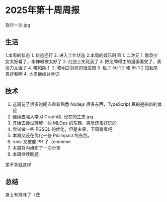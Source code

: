 # 2025年第十周周报

及时一次.jpg

## 生活

1.本周的状态
    1. 状态还行
    2. 进入工作状态
2.本周的娱乐时间
    1. 二次元
        1. 歌剧少女太好看了，李神唱歌太好了
        2. 红战士笑死我了
        3. 把金牌得主的漫画看完了，表现力太强了
        4. 喵帕斯！
    2. 黎明之剑真的很震撼
3. 租了 50 1.2 和 85 1.2 拍起来真好看啊
4. 本周继续背单词

## 技术

1. 这周花了很多时间去重新熟悉 Nodejs 很多东西，TypeScript 真的是船新的体验
2. 继续去深入学习 GraphQL 现在的生态.jpg
3. 开始去尝试理解一些 MLOps 的东西，感觉还蛮好玩的
4. 尝试做一些 PGSQL 的优化，但是未果，下周看看吧
5. 本周又还在优化一些 Picimpact 的东西。
6. runc 又被催 PR 了（emmmm
7. 本周群内组织了一次分享
8. 本周继续刷题

差不多就这样

## 总结

身上有班味了（悲
